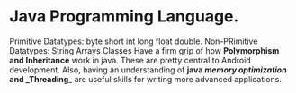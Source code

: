 # Java Programming Language.
 Primitive Datatypes:
    byte
    short
    int
    long
    float
    double.
Non-PRimitive Datatypes:
    String
    Arrays
    Classes
 Have a firm grip of how **Polymorphism and Inheritance** work in java. These are pretty central to Android development. Also, having an understanding of **java _memory optimization_ and _Threading**_ are useful skills for writing more advanced applications.
